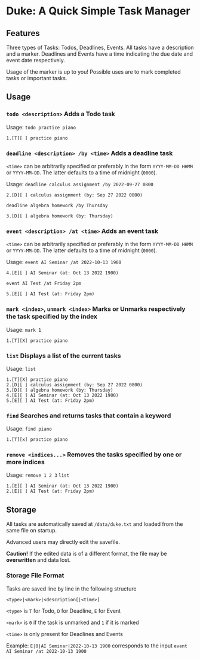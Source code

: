 # Duke: A Quick Simple Task Manager

## Features

Three types of Tasks: Todos, Deadlines, Events.
All tasks have a description and a marker.
Deadlines and Events have a time indicating the due date and event date respectively.

Usage of the marker is up to you!
Possible uses are to mark completed tasks or important tasks.

## Usage

### `todo <description>` Adds a Todo task

Usage:
`todo practice piano`


```
1.[T][ ] practice piano
```

### `deadline <description> /by <time>` Adds a deadline task
`<time>` can be arbitrarily specified or preferably
in the form `YYYY-MM-DD HHMM` or `YYYY-MM-DD`.
The latter defaults to a time of midnight (`0000`).


Usage:
`deadline calculus assignment /by 2022-09-27 0800`

```
2.[D][ ] calculus assignment (by: Sep 27 2022 0800)
```

`deadline algebra homework /by Thursday`

```
3.[D][ ] algebra homework (by: Thursday)
```

### `event <description> /at <time>` Adds an event task
`<time>` can be arbitrarily specified or preferably 
in the form `YYYY-MM-DD HHMM` or `YYYY-MM-DD`.
The latter defaults to a time of midnight (`0000`).



Usage:
`event AI Seminar /at 2022-10-13 1900`

```
4.[E][ ] AI Seminar (at: Oct 13 2022 1900)
```

`event AI Test /at Friday 2pm`

```
5.[E][ ] AI Test (at: Friday 2pm)
```

### `mark <index>`, `unmark <index>` Marks or Unmarks respectively the task specified by the index

Usage:
`mark 1`

```
1.[T][X] practice piano
```

### `list` Displays a list of the current tasks

Usage:
`list`

```
1.[T][X] practice piano
2.[D][ ] calculus assignment (by: Sep 27 2022 0800)
3.[D][ ] algebra homework (by: Thursday)
4.[E][ ] AI Seminar (at: Oct 13 2022 1900)
5.[E][ ] AI Test (at: Friday 2pm)
```

### `find` Searches and returns tasks that contain a keyword

Usage:
`find piano`

```
1.[T][x] practice piano
```

### `remove <indices...>` Removes the tasks specified by one or more indices

Usage:
`remove 1 2 3`
`list`

```
1.[E][ ] AI Seminar (at: Oct 13 2022 1900)
2.[E][ ] AI Test (at: Friday 2pm)
```

## Storage
All tasks are automatically saved at `/data/duke.txt` and loaded from the same file on startup.

Advanced users may directly edit the savefile.

**Caution!** If the edited data is of a different format, the file may be **overwritten** and data lost.

### Storage File Format
Tasks are saved line by line in the following structure

`<type>|<mark>|<description[|<time>]`

`<type>` is `T` for Todo, `D` for Deadline, `E` for Event

`<mark>` is `0` if the task is unmarked and `1` if it is marked

`<time>` is only present for Deadlines and Events

Example: `E|0|AI Seminar|2022-10-13 1900`
corresponds to the input `event AI Seminar /at 2022-10-13 1900`